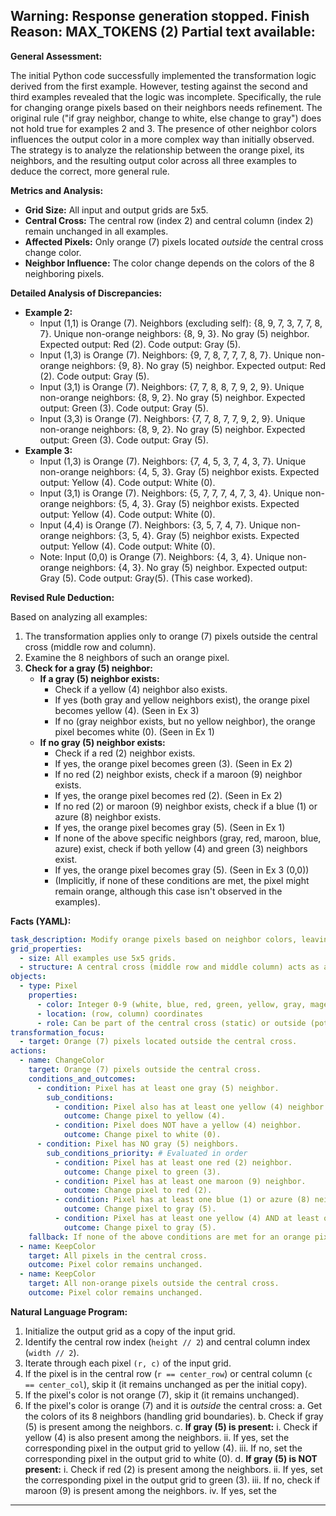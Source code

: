 Warning: Response generation stopped. Finish Reason: MAX_TOKENS (2)
Partial text available:
---
**General Assessment:**

The initial Python code successfully implemented the transformation logic derived from the first example. However, testing against the second and third examples revealed that the logic was incomplete. Specifically, the rule for changing orange pixels based on their neighbors needs refinement. The original rule ("if gray neighbor, change to white, else change to gray") does not hold true for examples 2 and 3. The presence of other neighbor colors influences the output color in a more complex way than initially observed. The strategy is to analyze the relationship between the orange pixel, its neighbors, and the resulting output color across all three examples to deduce the correct, more general rule.

**Metrics and Analysis:**

*   **Grid Size:** All input and output grids are 5x5.
*   **Central Cross:** The central row (index 2) and central column (index 2) remain unchanged in all examples.
*   **Affected Pixels:** Only orange (7) pixels located *outside* the central cross change color.
*   **Neighbor Influence:** The color change depends on the colors of the 8 neighboring pixels.

**Detailed Analysis of Discrepancies:**

*   **Example 2:**
    *   Input (1,1) is Orange (7). Neighbors (excluding self): {8, 9, 7, 3, 7, 7, 8, 7}. Unique non-orange neighbors: {8, 9, 3}. No gray (5) neighbor. Expected output: Red (2). Code output: Gray (5).
    *   Input (1,3) is Orange (7). Neighbors: {9, 7, 8, 7, 7, 7, 8, 7}. Unique non-orange neighbors: {9, 8}. No gray (5) neighbor. Expected output: Red (2). Code output: Gray (5).
    *   Input (3,1) is Orange (7). Neighbors: {7, 7, 8, 8, 7, 9, 2, 9}. Unique non-orange neighbors: {8, 9, 2}. No gray (5) neighbor. Expected output: Green (3). Code output: Gray (5).
    *   Input (3,3) is Orange (7). Neighbors: {7, 7, 8, 7, 7, 9, 2, 9}. Unique non-orange neighbors: {8, 9, 2}. No gray (5) neighbor. Expected output: Green (3). Code output: Gray (5).
*   **Example 3:**
    *   Input (1,3) is Orange (7). Neighbors: {7, 4, 5, 3, 7, 4, 3, 7}. Unique non-orange neighbors: {4, 5, 3}. Gray (5) neighbor exists. Expected output: Yellow (4). Code output: White (0).
    *   Input (3,1) is Orange (7). Neighbors: {5, 7, 7, 7, 4, 7, 3, 4}. Unique non-orange neighbors: {5, 4, 3}. Gray (5) neighbor exists. Expected output: Yellow (4). Code output: White (0).
    *   Input (4,4) is Orange (7). Neighbors: {3, 5, 7, 4, 7}. Unique non-orange neighbors: {3, 5, 4}. Gray (5) neighbor exists. Expected output: Yellow (4). Code output: White (0).
    *   Note: Input (0,0) is Orange (7). Neighbors: {4, 3, 4}. Unique non-orange neighbors: {4, 3}. No gray (5) neighbor. Expected output: Gray (5). Code output: Gray(5). (This case worked).

**Revised Rule Deduction:**

Based on analyzing all examples:

1.  The transformation applies only to orange (7) pixels outside the central cross (middle row and column).
2.  Examine the 8 neighbors of such an orange pixel.
3.  **Check for a gray (5) neighbor:**
    *   **If a gray (5) neighbor exists:**
        *   Check if a yellow (4) neighbor also exists.
        *   If yes (both gray and yellow neighbors exist), the orange pixel becomes yellow (4). (Seen in Ex 3)
        *   If no (gray neighbor exists, but no yellow neighbor), the orange pixel becomes white (0). (Seen in Ex 1)
    *   **If no gray (5) neighbor exists:**
        *   Check if a red (2) neighbor exists.
        *   If yes, the orange pixel becomes green (3). (Seen in Ex 2)
        *   If no red (2) neighbor exists, check if a maroon (9) neighbor exists.
        *   If yes, the orange pixel becomes red (2). (Seen in Ex 2)
        *   If no red (2) or maroon (9) neighbor exists, check if a blue (1) or azure (8) neighbor exists.
        *   If yes, the orange pixel becomes gray (5). (Seen in Ex 1)
        *   If none of the above specific neighbors (gray, red, maroon, blue, azure) exist, check if both yellow (4) and green (3) neighbors exist.
        *   If yes, the orange pixel becomes gray (5). (Seen in Ex 3 (0,0))
        *   (Implicitly, if none of these conditions are met, the pixel might remain orange, although this case isn't observed in the examples).

**Facts (YAML):**


```yaml
task_description: Modify orange pixels based on neighbor colors, leaving a central cross unchanged.
grid_properties:
  - size: All examples use 5x5 grids.
  - structure: A central cross (middle row and middle column) acts as a static background/frame.
objects:
  - type: Pixel
    properties:
      - color: Integer 0-9 (white, blue, red, green, yellow, gray, magenta, orange, azure, maroon)
      - location: (row, column) coordinates
      - role: Can be part of the central cross (static) or outside (potentially dynamic).
transformation_focus:
  - target: Orange (7) pixels located outside the central cross.
actions:
  - name: ChangeColor
    target: Orange (7) pixels outside the central cross.
    conditions_and_outcomes:
      - condition: Pixel has at least one gray (5) neighbor.
        sub_conditions:
          - condition: Pixel also has at least one yellow (4) neighbor.
            outcome: Change pixel to yellow (4).
          - condition: Pixel does NOT have a yellow (4) neighbor.
            outcome: Change pixel to white (0).
      - condition: Pixel has NO gray (5) neighbors.
        sub_conditions_priority: # Evaluated in order
          - condition: Pixel has at least one red (2) neighbor.
            outcome: Change pixel to green (3).
          - condition: Pixel has at least one maroon (9) neighbor.
            outcome: Change pixel to red (2).
          - condition: Pixel has at least one blue (1) or azure (8) neighbor.
            outcome: Change pixel to gray (5).
          - condition: Pixel has at least one yellow (4) AND at least one green (3) neighbor.
            outcome: Change pixel to gray (5).
    fallback: If none of the above conditions are met for an orange pixel outside the cross, it remains unchanged (though this specific scenario is not present in the provided examples).
  - name: KeepColor
    target: All pixels in the central cross.
    outcome: Pixel color remains unchanged.
  - name: KeepColor
    target: All non-orange pixels outside the central cross.
    outcome: Pixel color remains unchanged.

```


**Natural Language Program:**

1.  Initialize the output grid as a copy of the input grid.
2.  Identify the central row index (`height // 2`) and central column index (`width // 2`).
3.  Iterate through each pixel `(r, c)` of the input grid.
4.  If the pixel is in the central row (`r == center_row`) or central column (`c == center_col`), skip it (it remains unchanged as per the initial copy).
5.  If the pixel's color is not orange (7), skip it (it remains unchanged).
6.  If the pixel's color is orange (7) and it is *outside* the central cross:
    a.  Get the colors of its 8 neighbors (handling grid boundaries).
    b.  Check if gray (5) is present among the neighbors.
    c.  **If gray (5) is present:**
        i.  Check if yellow (4) is also present among the neighbors.
        ii. If yes, set the corresponding pixel in the output grid to yellow (4).
        iii. If no, set the corresponding pixel in the output grid to white (0).
    d.  **If gray (5) is NOT present:**
        i.  Check if red (2) is present among the neighbors.
        ii. If yes, set the corresponding pixel in the output grid to green (3).
        iii. If no, check if maroon (9) is present among the neighbors.
        iv. If yes, set the
---
